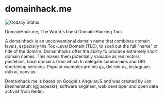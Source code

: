 domainhack.me
=============

![Codacy Status](https://www.codacy.com/project/badge/163adcc9675a4b9b39bd3abb156795f5)

DomainHack.me, The World's finest Domain-Hacking Tool.

A domainhack is an unconventional domain name that combines domain levels, especially the Top-Level Domain (TLD), to spell out the full "name" or title of the domain. Domainhacks offer the ability to produce extremely short domain names.
This makes them potentially valuable as redirectors, pastebins, base domains from which to delegate subdomains and URL shortening services. Popular examples are blo.gs, del.icio.us, instagr.am, dub.ai, canv.as.

Domainhack.me is based on Google's AngularJS and was created by Jan Brennenstuhl (@jbspeakr), software engineer, web developer and open data activist from Berlin.
